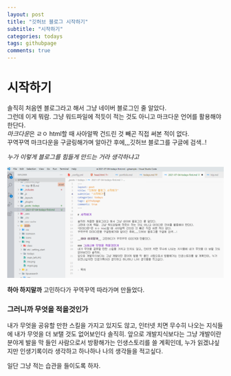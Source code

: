 ```yaml
---
layout: post
title: "깃허브 블로그 시작하기"
subtitle: "시작하기"
categories: todays
tags: githubpage
comments: true
---
```


# 시작하기

솔직히 처음엔 블로그라고 해서 그냥 네이버 블로그인 줄 알았다.  
그런데 이게 뭐람. 그냥 워드파일에 적듯이 적는 것도 아니고 마크다운 언어를 활용해야 한단다.  
*마크다운*은 ㄹㅇ html할 때 사아알짝 건드린 것 빼곤 직접 써본 적이 없다.  
꾸역꾸역 마크다운을 구글링해가며 알아간 후에,,,깃허브 블로그를 구글에 검색..!

_누가 이렇게 블로그를 힘들게 만드는 거라 생각하냐고_

![내 상황](../../assets/img/todays/todays_01.png)

**하아 하지말까** 고민하다가 꾸역꾸역 따라가며 만들었다.

### 그러니까 무엇을 적을것인가

내가 무엇을 공유할 만한 스킬을 가지고 있지도 않고, 인터넷 치면 무수히 나오는 지식들에 내가 무엇을 더 보탤 것도 없어보인다 솔직히.
앞으로 개발지식보다는 그냥 개발이란 분야게 발을 막 들인 사람으로서 방황해가는 인생스토리를 쓸 계획인데, 누가 읽겠냐싶지만 인생기록이라 생각하고 하나하나 나의 생각들을 적고싶다.

일단 그냥 적는 습관을 들이도록 하자.
